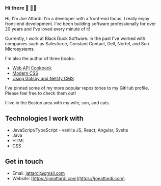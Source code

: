 ### Hi there 👋 👨‍💻

Hi, I'm Joe Attardi! I'm a developer with a front-end focus. I really enjoy front-end development.
I've been building software professionally for over 20 years and I've loved every minute of it!

Currently, I work at Black Duck Software. In the past I've worked with companies such as Salesforce, Constant Contact, Dell, Nortel, and Sun Microsystems.

I'm also the author of three books:

- [Web API Cookbook](https://www.oreilly.com/library/view/web-api-cookbook/9781098150686/)
- [Modern CSS](https://www.apress.com/us/book/9781484262931)
- [Using Gatsby and Netlify CMS](https://www.apress.com/us/book/9781484262962)

I've pinned some of my more popular repositories to my GitHub profile. Please feel free to check them out!

I live in the Boston area with my wife, son, and cats.

## Technologies I work with

- JavaScript/TypeScript - vanilla JS, React, Angular, Svelte
- Java
- HTML
- CSS

## Get in touch

- Email: [jattardi@gmail.com](mailto:jattardi@gmail.com)
- Website: [https://joeattardi.com](https://joeattardi.com)
